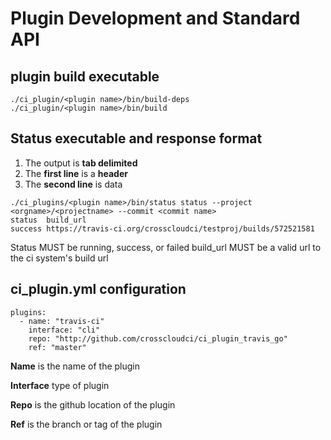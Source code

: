 # Plugin Development and Standard API
## plugin build executable
```
./ci_plugin/<plugin name>/bin/build-deps
./ci_plugin/<plugin name>/bin/build
```
## Status executable and response format
1. The output is **tab delimited**
1. The **first line** is a **header**
1. The **second line** is data 

```
./ci_plugins/<plugin name>/bin/status status --project <orgname>/<projectname> --commit <commit name> 
status  build_url
success https://travis-ci.org/crosscloudci/testproj/builds/572521581 
```
Status MUST be running, success, or failed
build_url MUST be a valid url to the ci system's build url

## ci_plugin.yml configuration
```
plugins: 
  - name: "travis-ci" 
    interface: "cli" 
    repo: "http://github.com/crosscloudci/ci_plugin_travis_go"
    ref: "master"
```
 **Name** is the name of the plugin
 
 **Interface** type of plugin
 
 **Repo** is the github location of the plugin
 
 **Ref** is the branch or tag of the plugin 

 
